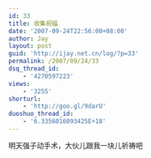 ```yaml
---
id: 33
title: 收集祝福
date: '2007-09-24T22:56:00+08:00'
author: Jay
layout: post
guid: 'http://ijay.net.cn/log/?p=33'
permalink: /2007/09/24/33
dsq_thread_id:
    - '4270597223'
views:
    - '3255'
shorturl:
    - 'http://goo.gl/9darU'
duoshuo_thread_id:
    - '6.3356016093425E+18'
---
```


明天强子动手术，大伙儿跟我一块儿祈祷吧